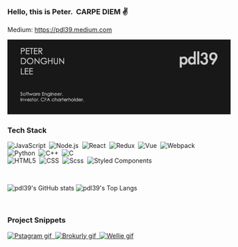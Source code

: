 ### Hello, this is Peter. &nbsp;CARPE DIEM :v:

Medium: https://pdl39.medium.com </br>

<img src="/assets/banner/pdl-banner-20210904.jpg" width="850">

### Tech Stack

![JavaScript](https://img.shields.io/badge/-JavaScript-05122A?style=plastic&logo=javascript)&nbsp;
![Node.js](https://img.shields.io/badge/-Node.js-05122A?style=plastic&logo=node.js)&nbsp;
![React](https://img.shields.io/badge/-React-05122A?style=plastic&logo=react)&nbsp;
![Redux](https://img.shields.io/badge/-Redux-05122A?style=plastic&logo=redux&logoColor=6131AE)&nbsp;
![Vue](https://img.shields.io/badge/Vue3-05122A?style=plastic&logo=Vue.js&logoColor=43B67A)&nbsp;
![Webpack](https://img.shields.io/badge/Webpack-05122A?style=plastic&logo=Webpack&logoColor=7CCCF7)&nbsp;
<br/>
![Python](https://img.shields.io/badge/-Python-05122A?style=plastic&logo=python)&nbsp;
![C++](https://img.shields.io/badge/-C++-05122A?style=plastic&logo=cplusplus&logoColor=1C5697)&nbsp;
![C](https://img.shields.io/badge/-C-05122A?style=plastic&logo=c)&nbsp;
<br/>
![HTML5](https://img.shields.io/badge/-HTML5-05122A?style=plastic&logo=html5)&nbsp;
![CSS](https://img.shields.io/badge/-CSS-05122A?style=plastic&logo=css3&logoColor=1572B6)&nbsp;
![Scss](https://img.shields.io/badge/-Scss-05122A?style=plastic&logo=sass&logoColor=CF649A)&nbsp;
![Styled Components](https://img.shields.io/badge/Styled_Components-05122A?style=plastic&logo=styled-components&logoColor=D05881)&nbsp;

<br/>

![pdl39's GitHub stats](https://github-readme-stats.vercel.app/api?username=pdl39&count_private=true&hide=issues&show_icons=true&theme=dark)
![pdl39's Top Langs](https://github-readme-stats.vercel.app/api/top-langs/?username=pdl39&layout=compact&theme=dark&exclude_repo=donghunlee-personalweb)

<br/>

### Project Snippets

<a href="https://github.com/pdl39/pstagram" target="_blank"><img src="/assets/project-gifs/pstagram1.gif" alt="Pstagram gif" height="155">&nbsp;
<a href="https://github.com/pdl39/Brokurly-FE" target="_blank"><img src="/assets/project-gifs/brokurly-main-page.gif" alt="Brokurly gif" height="155">&nbsp;
<a href="https://github.com/pdl39/Wellie-FE" target="_blank"><img src="/assets/project-gifs/wellie-subscribe.gif" alt="Wellie gif" height="155">
